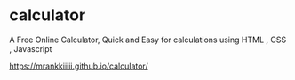 # calculator
A Free Online Calculator, Quick and Easy for calculations using HTML  ,  CSS , Javascript

https://mrankkiiiii.github.io/calculator/

